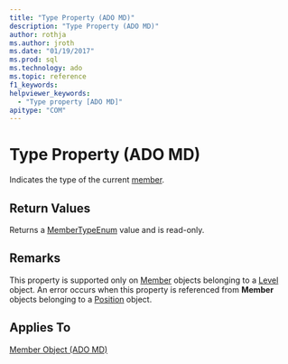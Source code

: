 ```yaml
---
title: "Type Property (ADO MD)"
description: "Type Property (ADO MD)"
author: rothja
ms.author: jroth
ms.date: "01/19/2017"
ms.prod: sql
ms.technology: ado
ms.topic: reference
f1_keywords: 
helpviewer_keywords:
  - "Type property [ADO MD]"
apitype: "COM"
---
```

# Type Property (ADO MD)
Indicates the type of the current [member](./member-object-ado-md.md).  
  
## Return Values  
 Returns a [MemberTypeEnum](./membertypeenum.md) value and is read-only.  
  
## Remarks  
 This property is supported only on [Member](./member-object-ado-md.md) objects belonging to a [Level](./level-object-ado-md.md) object. An error occurs when this property is referenced from **Member** objects belonging to a [Position](./position-object-ado-md.md) object.  
  
## Applies To  
 [Member Object (ADO MD)](./member-object-ado-md.md)